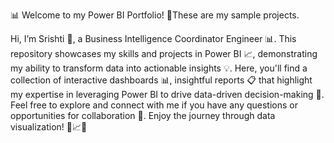 📊 Welcome to my Power BI Portfolio! 🚀These are my sample projects. 

Hi, I’m Srishti 👋, a Business Intelligence Coordinator Engineer 📊. This repository showcases my skills and projects in Power BI 📈, demonstrating my ability to transform data into actionable insights 💡. Here, you'll find a collection of interactive dashboards 📊, insightful reports 📋 that highlight my expertise in leveraging Power BI to drive data-driven decision-making 🚀. Feel free to explore and connect with me if you have any questions or opportunities for collaboration 🤝. Enjoy the journey through data visualization! 🚀📈💡
